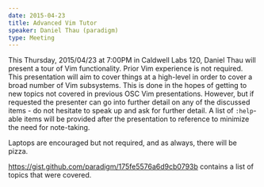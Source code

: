 ```yaml
---
date: 2015-04-23
title: Advanced Vim Tutor
speaker: Daniel Thau (paradigm)
type: Meeting
---
```

This Thursday, 2015/04/23 at 7:00PM in Caldwell Labs 120, Daniel Thau
will present a tour of Vim functionality.  Prior Vim experience is not
required.  This presentation will aim to cover things at a high-level in
order to cover a broad number of Vim subsystems.  This is done in the
hopes of getting to new topics not covered in previous OSC Vim
presentations.  However, but if requested the presenter can go into
further detail on any of the discussed items - do not hesitate to speak
up and ask for further detail.  A list of `:help`-able items will be
provided after the presentation to reference to minimize the need for
note-taking.

Laptops are encouraged but not required, and as always, there will be pizza.

https://gist.github.com/paradigm/175fe5576a6d9cb0793b contains a list of topics that were covered.
